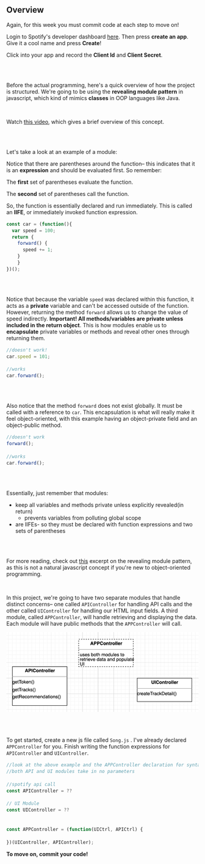 ## Overview

Again, for this week you must commit code at each step to move on!

Login to Spotify's developer dashboard [here](https://developer.spotify.com/dashboard/login). Then press **create an app**. Give it a cool name and press **Create**!

Click into your app and record the **Client Id** and **Client Secret**. 

<br/>
<br />

Before the actual programming, here's a quick overview of how the project is structured. We're going to be using the **revealing module pattern** in javascript, which kind of mimics **classes** in OOP languages like Java. 

<br />

Watch [this video](https://www.youtube.com/watch?v=pOfwp6VlnlM), which gives a brief overview of this concept.

<br />
<br />

Let's take a look at an example of a module:



Notice that there are parentheses around the function– this indicates that it is an **expression** and should be evaluated first. So remember:

The **first** set of parentheses evaluate the function.

The **second** set of parentheses call the function.

So, the function is essentially declared and run immediately. This is called an **IIFE**, or immediately invoked function expression.

```js
const car = (function(){
  var speed = 100;
  return {
  	forward() {
      speed += 1;
    }
	}
})();
```

<br />
<br />

Notice that because the variable `speed`  was declared within this function, it acts as a **private** variable and can't be accessed outside of the function. However, returning the method `forward` allows us to change the value of speed indirectly. **Important! All methods/variables are private unless included in the return object**. This is how modules enable us to **encapsulate** private variables or methods and reveal other ones through returning them.

```js
//doesn't work!
car.speed = 101;

//works
car.forward();
```

<br />
<br />

Also notice that the method `forward`  does not exist globally. It must be called with a reference to `car`. This encapsulation is what will really make it feel object-oriented, with this example having an object-private field and an object-public method.

```js
//doesn't work
forward();

//works
car.forward();
```

<br />
<br />

Essentially, just remember that modules:

- keep all variables and methods private unless explicitly revealed(in return)
  - prevents variables from polluting global scope
- are IIFEs- so they must be declared with function expressions and two sets of parentheses

<br />
<br />


For more reading, check out [this](https://addyosmani.com/resources/essentialjsdesignpatterns/book/#revealingmodulepatternjavascript) excerpt on the revealing module pattern, as this is not a natural javascript concept if you're new to object-oriented programming.

<br />

In this project, we're going to have two separate modules that handle distinct concerns– one called `APIController` for handling API calls and the other called `UIController` for handling our HTML input fields. A third module, called `APPController`,  will handle retrieving and displaying the data. Each module will have public methods that the `APPController` will call.

![modules](/images/modules.png)

<br />
<br />

To get started, create a new js file called `Song.js` . I've already declared `APPController`  for you. Finish writing the function expressions for `APIController`  and `UIController`. 

```js
//look at the above example and the APPController declaration for syntax
//both API and UI modules take in no parameters

//spotify api call
const APIController = ??

// UI Module
const UIController = ??

  
const APPController = (function(UICtrl, APICtrl) {

})(UIController, APIController);

```


**To move on, commit your code!**
